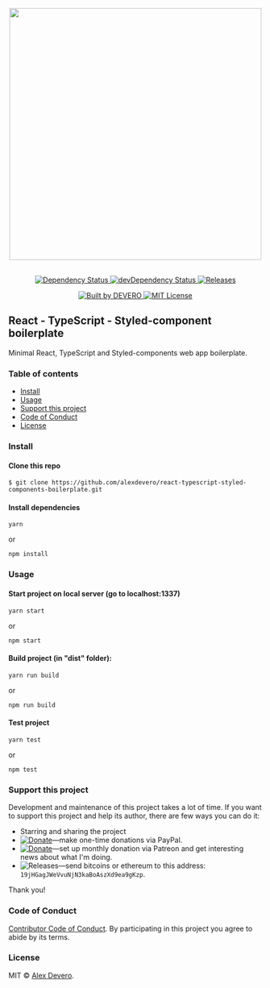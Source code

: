 ﻿<p align="center">
  <img src="https://cdn.rawgit.com/alexdevero/react-typescript-styled-components-boilerplate/master/docs/react-typescript-styled-components-boilerplate-icon.png" width="500" align="center">
  <br>
  <br>
</p>

<p align="center">
  <!--
  ### Status
  [![Build Status](https://circleci.com/gh/alexdevero/react-typescript-styled-components-boilerplate.svg?style=shield&circle-token=:circle-token)](https://circleci.com/gh/alexdevero/react-typescript-styled-components-boilerplate/)
  -->
  <a href="https://david-dm.org/alexdevero/react-typescript-styled-components-boilerplate">
    <img alt="Dependency Status" src="https://badgen.net/david/dep/alexdevero/react-typescript-styled-components-boilerplate.svg?style=flat">
  </a>

  <a href="https://david-dm.org/alexdevero/react-typescript-styled-components-boilerplate?type=dev">
    <img alt="devDependency Status" src="https://badgen.net/david/dev/alexdevero/react-typescript-styled-components-boilerplate/dev-status.svg?style=flat">
  </a>

  <a href="#">
    <img alt="Releases" src="https://img.shields.io/github/release/alexdevero/react-typescript-styled-components-boilerplate.svg">
  </a>
</p>

<p align="center">
  <a href="https://alexdevero.com">
    <img alt="Built by DEVERO" src="https://badgen.net/badge/build%20by/DEVERO/d30320" />
  </a>

  <a href="http://opensource.org/licenses/MIT">
    <img alt="MIT License" src="https://badgen.net/badge/license/MIT/green">
  </a>
</p>

## React - TypeScript - Styled-component boilerplate

Minimal React, TypeScript and Styled-components web app boilerplate.

### Table of contents

* [Install](#install)
* [Usage](#usage)
* [Support this project](#support-this-project)
* [Code of Conduct](#code-of-conduct)
* [License](#license)

### Install

#### Clone this repo

```
$ git clone https://github.com/alexdevero/react-typescript-styled-components-boilerplate.git
```

#### Install dependencies

```
yarn
```
or
```
npm install
```

### Usage

#### Start project on local server (go to localhost:1337)

```
yarn start
```
or
```
npm start
```

#### Build project (in "dist" folder):

```
yarn run build
```
or
```
npm run build
```

#### Test project

```
yarn test
```
or
```
npm test
```

### Support this project

<!-- This project is released as an open-source. If you need help with using this project, please ask and I will do my best reply to as soon as possible. You can use this project as you wish *for free*. Also, you can change the source code and redistribute it if you want. -->

Development and maintenance of this project takes a lot of time. If you want to support this project and help its author, there are few ways you can do it:

 - Starring and sharing the project
 - [![Donate](https://img.shields.io/badge/Donate-Paypal-brightgreen.svg?colorB=259cd2)](https://www.paypal.com/cgi-bin/webscr?cmd=_s-xclick&hosted_button_id=YKLGUUB34ASEL)—make one-time donations via PayPal.
 - [![Donate](https://img.shields.io/badge/Donate-Patreon-brightgreen.svg?colorB=f86213)](https://www.patreon.com/alexdevero)—set up monthly donation via Patreon and get interesting news about what I'm doing.
 - <img alt="Releases" src="https://img.shields.io/badge/Donate-Bitcoin-brightgreen.svg?colorB=fab915">—send bitcoins or ethereum to this address: `19jHGagJWeVvuNjN3kaBoAszXd9ea9gKzp`.

Thank you!

### Code of Conduct

[Contributor Code of Conduct](code-of-conduct.md). By participating in this project you agree to abide by its terms.

### License

MIT © [Alex Devero](https://alexdevero.com).

